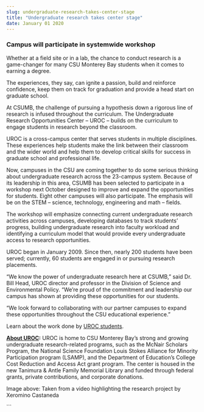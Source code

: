 ```yaml
---
slug: undergraduate-research-takes-center-stage
title: "Undergraduate research takes center stage"
date: January 01 2020
---
```


 
<h3>Campus will participate in systemwide workshop</h3>
<p>
  Whether at a field site or in a lab, the chance to conduct research is a
  game&#45;changer for many CSU Monterey Bay students when it comes to earning a
  degree.
</p>
<p>
  The experiences, they say, can ignite a passion, build and reinforce
  confidence, keep them on track for graduation and provide a head start on
  graduate school.
</p>
<p>
  At CSUMB, the challenge of pursuing a hypothesis down a rigorous line of
  research is infused throughout the curriculum. The Undergraduate Research
  Opportunities Center – UROC – builds on the curriculum to engage students in
  research beyond the classroom.
</p>
<p>
  UROC is a cross&#45;campus center that serves students in multiple
  disciplines. These experiences help students make the link between their
  classroom and the wider world and help them to develop critical skills for
  success in graduate school and professional life.
</p>
<p>
  Now, campuses in the CSU are coming together to do some serious thinking about
  undergraduate research across the 23&#45;campus system. Because of its
  leadership in this area, CSUMB has been selected to participate in a workshop
  next October designed to improve and expand the opportunities for students.
  Eight other campuses will also participate. The emphasis will be on the STEM –
  science, technology, engineering and math – fields.
</p>
<p>
  The workshop will emphasize connecting current undergraduate research
  activities across campuses, developing databases to track students’ progress,
  building undergraduate research into faculty workload and identifying a
  curriculum model that would provide every undergraduate access to research
  opportunities.
</p>
<p>
  UROC began in January 2009. Since then, nearly 200 students have been served;
  currently, 60 students are engaged in or pursuing research placements.
</p>
<p>
  “We know the power of undergraduate research here at CSUMB,” said Dr. Bill
  Head, UROC director and professor in the Division of Science and Environmental
  Policy. “We’re proud of the commitment and leadership our campus has shown at
  providing these opportunities for our students.
</p>
<p>
  “We look forward to collaborating with our partner campuses to expand these
  opportunities throughout the CSU educational experience.”
</p>
<p>
  Learn about the work done by
  <a href="https://uroc.csumb.edu/highlights">UROC students</a>.
</p>
<p>
  <strong><a href="https://uroc.csumb.edu/highlights">About UROC</a>:</strong>
  UROC is home to CSU Monterey Bay’s strong and growing undergraduate
  research&#45;related programs, such as the McNair Scholars Program, the
  National Science Foundation Louis Stokes Alliance for Minority Participation
  program &#40;LSAMP&#41;, and the Department of Education’s College Cost
  Reduction and Access Act grant program. The center is housed in the new
  Tanimura &amp; Antle Family Memorial Library and funded through federal
  grants, private contributions, and corporate donations.
</p>
<p>
  Image above: Taken from a video highlighting the research project by Xeromino
  Castaneda
</p>
```
